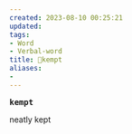 ```yaml
---
created: 2023-08-10 00:25:21
updated: 
tags: 
- Word
- Verbal-word
title: 🚩kempt
aliases:
- 
---
```


<pre><strong>kempt</strong></pre>
neatly kept